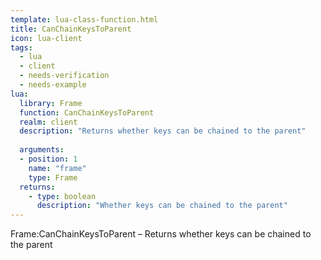 ```yaml
---
template: lua-class-function.html
title: CanChainKeysToParent
icon: lua-client
tags:
  - lua
  - client
  - needs-verification
  - needs-example
lua:
  library: Frame
  function: CanChainKeysToParent
  realm: client
  description: "Returns whether keys can be chained to the parent"
  
  arguments:
  - position: 1
    name: "frame"
    type: Frame
  returns:
    - type: boolean
      description: "Whether keys can be chained to the parent"
---
```


<div class="lua__search__keywords">
Frame:CanChainKeysToParent &#x2013; Returns whether keys can be chained to the parent
</div>
